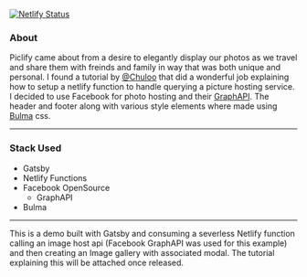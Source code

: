 [![Netlify Status](https://api.netlify.com/api/v1/badges/12193ce5-8b02-4776-b093-0fcfb6411139/deploy-status)](https://app.netlify.com/sites/vacationsite/deploys)


### About
Piclify came about from a desire to elegantly display our photos as we travel and share them with freinds and family in way that was both unique and personal. I found a tutorial by [@Chuloo](https://github.com/Chuloo/gatsby-netlify-functions) that did a wonderful job explaining how to setup a netlify function to handle querying a picture hosting service. I decided to use Facebook for photo hosting and their [GraphAPI](https://developers.facebook.com/tools/explorer/). The header and footer along with various style elements where made using [Bulma](https://bulma.io) css.

---

### Stack Used
* Gatsby 
* Netlify Functions
* Facebook OpenSource
    * GraphAPI
* Bulma

---

This is a demo built with Gatsby and consuming a severless Netlify function calling an image host api (Facebook GraphAPI was used for this example) and then creating an Image gallery with associated modal.
The tutorial explaining this will be attached once released.


